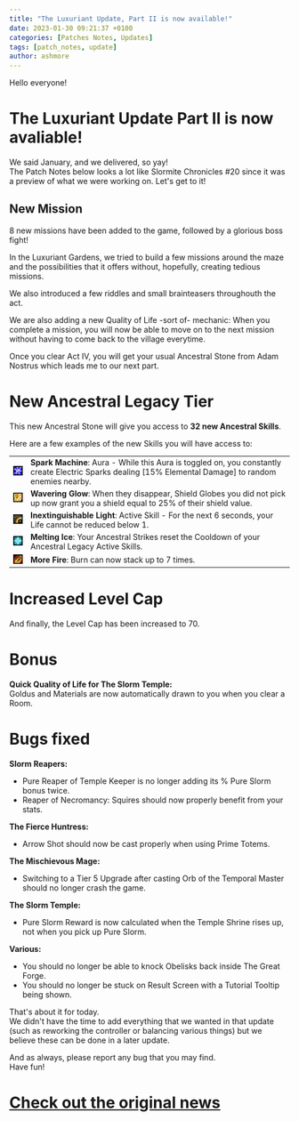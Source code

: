 ```yaml
---
title: "The Luxuriant Update, Part II is now available!"
date: 2023-01-30 09:21:37 +0100
categories: [Patches Notes, Updates]
tags: [patch_notes, update]
author: ashmore
---
```

Hello everyone!  
  

The Luxuriant Update Part II is now avaliable!
==============================================

  
  
We said January, and we delivered, so yay!  
The Patch Notes below looks a lot like Slormite Chronicles #20 since it was a preview of what we were working on. Let's get to it!  
  

New Mission
-----------

  
8 new missions have been added to the game, followed by a glorious boss fight!  
  
In the Luxuriant Gardens, we tried to build a few missions around the maze and the possibilities that it offers without, hopefully, creating tedious missions.  
  
We also introduced a few riddles and small brainteasers throughouth the act.  
  
We are also adding a new Quality of Life -sort of- mechanic: When you complete a mission, you will now be able to move on to the next mission without having to come back to the village everytime.  
  
Once you clear Act IV, you will get your usual Ancestral Stone from Adam Nostrus which leads me to our next part.  
  

New Ancestral Legacy Tier
=========================

  
This new Ancestral Stone will give you access to **32 new Ancestral Skills**.  
  
Here are a few examples of the new Skills you will have access to:  
  

|  |  |
| --- | --- |
| ![](/assets/patch_notes/9d5556b2c70069d10fea65f664507a78b396b3f8) | **Spark Machine**: Aura - While this Aura is toggled on, you constantly create Electric Sparks dealing [15% Elemental Damage] to random enemies nearby. |
| ![](/assets/patch_notes/aabc8b75087f6b92918cbd0885159c43b2b7b4a8) | **Wavering Glow**: When they disappear, Shield Globes you did not pick up now grant you a shield equal to 25% of their shield value. |
| ![](/assets/patch_notes/c86638a3f45056759a31b849d910fca47c0b977c) | **Inextinguishable Light**: Active Skill - For the next 6 seconds, your Life cannot be reduced below 1. |
| ![](/assets/patch_notes/bb21486ce10920a3c59dcebaf38ecd6a17dd2836) | **Melting Ice**: Your Ancestral Strikes reset the Cooldown of your Ancestral Legacy Active Skills. |
| ![](/assets/patch_notes/f02d241f142601098d8294a7523a6a9888c8623c) | **More Fire**: Burn can now stack up to 7 times. |

  
  

Increased Level Cap
===================

  
And finally, the Level Cap has been increased to 70.  
  

Bonus
=====

  
**Quick Quality of Life for The Slorm Temple:**  
Goldus and Materials are now automatically drawn to you when you clear a Room.  
  

Bugs fixed
==========

  
**Slorm Reapers:**  

* Pure Reaper of Temple Keeper is no longer adding its % Pure Slorm bonus twice.
* Reaper of Necromancy: Squires should now properly benefit from your stats.

  
**The Fierce Huntress:**  

* Arrow Shot should now be cast properly when using Prime Totems.

  
**The Mischievous Mage:**  

* Switching to a Tier 5 Upgrade after casting Orb of the Temporal Master should no longer crash the game.

  
**The Slorm Temple:**  

* Pure Slorm Reward is now calculated when the Temple Shrine rises up, not when you pick up Pure Slorm.

  
**Various:**  

* You should no longer be able to knock Obelisks back inside The Great Forge.
* You should no longer be stuck on Result Screen with a Tutorial Tooltip being shown.

  
  
That's about it for today.  
We didn't have the time to add everything that we wanted in that update (such as reworking the controller or balancing various things) but we believe these can be done in a later update.  
  
And as always, please report any bug that you may find.  
Have fun!  
  

# <a href="https://steamstore-a.akamaihd.net/news/externalpost/steam_community_announcements/5035622109523153561" target="_blank">Check out the original news</a>
